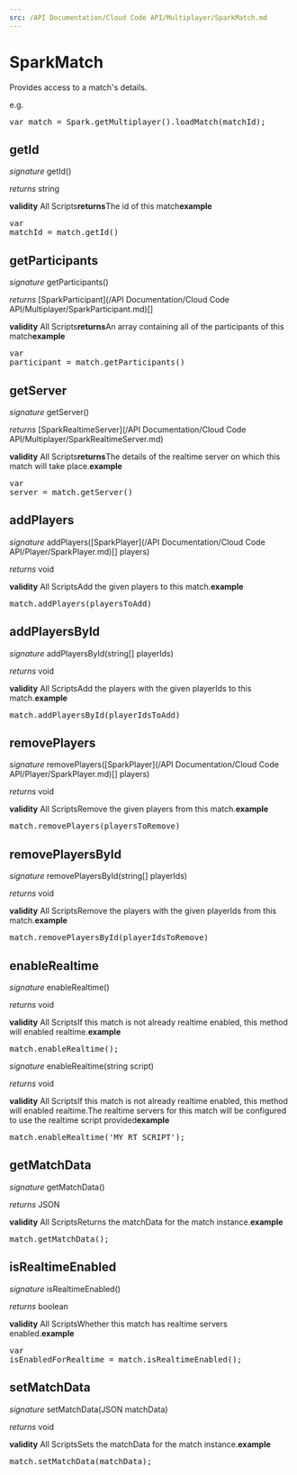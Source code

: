 ```yaml
---
src: /API Documentation/Cloud Code API/Multiplayer/SparkMatch.md
---
```


# SparkMatch

Provides access to a match's details.

e.g.

<pre rel="highlighter" code-brush="js" contenteditable="false">var match = Spark.getMultiplayer().loadMatch(matchId);</pre>



## getId
_signature_ getId()</p>
_returns_ string</p>
<b>validity</b> All Scripts<b>returns</b>The id of this match<b>example</b><pre rel="highlighter" code-brush="js" contenteditable="false">var matchId = match.getId()</pre>

## getParticipants
_signature_ getParticipants()</p>
_returns_ [SparkParticipant](/API Documentation/Cloud Code API/Multiplayer/SparkParticipant.md)[]</p>
<b>validity</b> All Scripts<b>returns</b>An array containing all of the participants of this match<b>example</b><pre rel="highlighter" code-brush="js" contenteditable="false">var participant = match.getParticipants()</pre>

## getServer
_signature_ getServer()</p>
_returns_ [SparkRealtimeServer](/API Documentation/Cloud Code API/Multiplayer/SparkRealtimeServer.md)</p>
<b>validity</b> All Scripts<b>returns</b>The details of the realtime server on which this match will take place.<b>example</b><pre rel="highlighter" code-brush="js" contenteditable="false">var server = match.getServer()</pre>

## addPlayers
_signature_ addPlayers([SparkPlayer](/API Documentation/Cloud Code API/Player/SparkPlayer.md)[] players)</p>
_returns_ void</p>
<b>validity</b> All ScriptsAdd the given players to this match.<b>example</b><pre rel="highlighter" code-brush="js" contenteditable="false">match.addPlayers(playersToAdd)</pre>

## addPlayersById
_signature_ addPlayersById(string[] playerIds)</p>
_returns_ void</p>
<b>validity</b> All ScriptsAdd the players with the given playerIds to this match.<b>example</b><pre rel="highlighter" code-brush="js" contenteditable="false">match.addPlayersById(playerIdsToAdd)</pre>

## removePlayers
_signature_ removePlayers([SparkPlayer](/API Documentation/Cloud Code API/Player/SparkPlayer.md)[] players)</p>
_returns_ void</p>
<b>validity</b> All ScriptsRemove the given players from this match.<b>example</b><pre rel="highlighter" code-brush="js" contenteditable="false">match.removePlayers(playersToRemove)</pre>

## removePlayersById
_signature_ removePlayersById(string[] playerIds)</p>
_returns_ void</p>
<b>validity</b> All ScriptsRemove the players with the given playerIds from this match.<b>example</b><pre rel="highlighter" code-brush="js" contenteditable="false">match.removePlayersById(playerIdsToRemove)</pre>

## enableRealtime
_signature_ enableRealtime()</p>
_returns_ void</p>
<b>validity</b> All ScriptsIf this match is not already realtime enabled, this method will enabled realtime.<b>example</b><pre rel="highlighter" code-brush="js" contenteditable="false">match.enableRealtime();</pre>


_signature_ enableRealtime(string script)</p>
_returns_ void</p>
<b>validity</b> All ScriptsIf this match is not already realtime enabled, this method will enabled realtime.The realtime servers for this match will be configured to use the realtime script provided<b>example</b><pre rel="highlighter" code-brush="js" contenteditable="false">match.enableRealtime('MY_RT_SCRIPT');</pre>

## getMatchData
_signature_ getMatchData()</p>
_returns_ JSON</p>
<b>validity</b> All ScriptsReturns the matchData for the match instance.<b>example</b><pre rel="highlighter" code-brush="js" contenteditable="false">match.getMatchData();</pre>

## isRealtimeEnabled
_signature_ isRealtimeEnabled()</p>
_returns_ boolean</p>
<b>validity</b> All ScriptsWhether this match has realtime servers enabled.<b>example</b><pre rel="highlighter" code-brush="js" contenteditable="false">var isEnabledForRealtime = match.isRealtimeEnabled();</pre>

## setMatchData
_signature_ setMatchData(JSON matchData)</p>
_returns_ void</p>
<b>validity</b> All ScriptsSets the matchData for the match instance.<b>example</b><pre rel="highlighter" code-brush="js" contenteditable="false">match.setMatchData(matchData);</pre>

